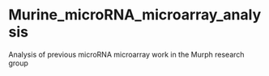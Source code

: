 # Murine_microRNA_microarray_analysis
Analysis of previous microRNA microarray work in the Murph research group
